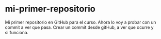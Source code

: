 # mi-primer-repositorio
Mi primer repositorio en GitHub para el curso.
Ahora lo voy a probar con un commit a ver que pasa.
Crear un commit desde gitHub, a ver que ocurre y si funciona.
